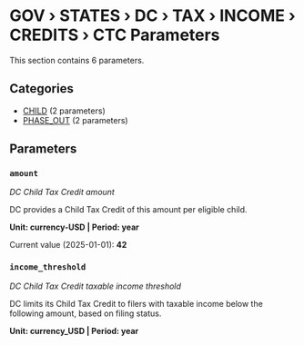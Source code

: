 # GOV › STATES › DC › TAX › INCOME › CREDITS › CTC Parameters

This section contains 6 parameters.

## Categories

- [CHILD](child/index.md) (2 parameters)
- [PHASE_OUT](phase_out/index.md) (2 parameters)

## Parameters

### `amount`
*DC Child Tax Credit amount*

DC provides a Child Tax Credit of this amount per eligible child.

**Unit: currency-USD | Period: year**

Current value (2025-01-01): **42**


### `income_threshold`
*DC Child Tax Credit taxable income threshold*

DC limits its Child Tax Credit to filers with taxable income below the following amount, based on filing status.

**Unit: currency_USD | Period: year**

